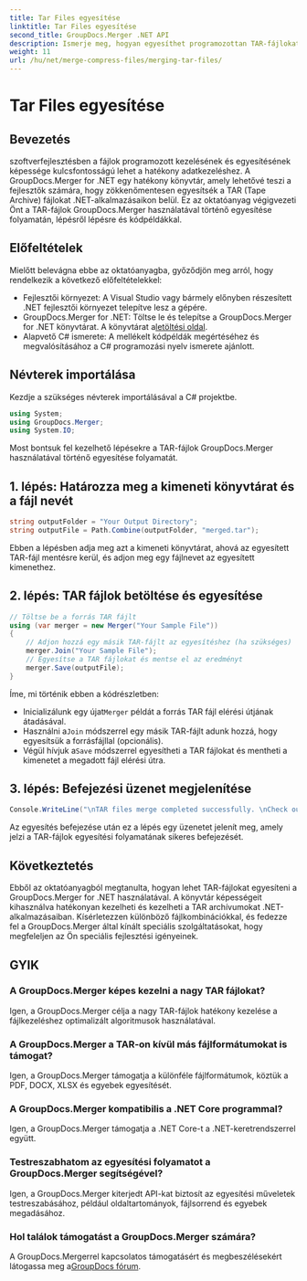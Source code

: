 ```yaml
---
title: Tar Files egyesítése
linktitle: Tar Files egyesítése
second_title: GroupDocs.Merger .NET API
description: Ismerje meg, hogyan egyesíthet programozottan TAR-fájlokat a GroupDocs.Merger for .NET használatával. Kövesse lépésenkénti útmutatónkat a TAR-archívumok hatékony kezeléséhez.
weight: 11
url: /hu/net/merge-compress-files/merging-tar-files/
---
```


# Tar Files egyesítése

## Bevezetés
szoftverfejlesztésben a fájlok programozott kezelésének és egyesítésének képessége kulcsfontosságú lehet a hatékony adatkezeléshez. A GroupDocs.Merger for .NET egy hatékony könyvtár, amely lehetővé teszi a fejlesztők számára, hogy zökkenőmentesen egyesítsék a TAR (Tape Archive) fájlokat .NET-alkalmazásaikon belül. Ez az oktatóanyag végigvezeti Önt a TAR-fájlok GroupDocs.Merger használatával történő egyesítése folyamatán, lépésről lépésre és kódpéldákkal.
## Előfeltételek
Mielőtt belevágna ebbe az oktatóanyagba, győződjön meg arról, hogy rendelkezik a következő előfeltételekkel:
- Fejlesztői környezet: A Visual Studio vagy bármely előnyben részesített .NET fejlesztői környezet telepítve lesz a gépére.
-  GroupDocs.Merger for .NET: Töltse le és telepítse a GroupDocs.Merger for .NET könyvtárat. A könyvtárat a[letöltési oldal](https://releases.groupdocs.com/merger/net/).
- Alapvető C# ismerete: A mellékelt kódpéldák megértéséhez és megvalósításához a C# programozási nyelv ismerete ajánlott.

## Névterek importálása
Kezdje a szükséges névterek importálásával a C# projektbe.

```csharp
using System; 
using GroupDocs.Merger;
using System.IO;
```

Most bontsuk fel kezelhető lépésekre a TAR-fájlok GroupDocs.Merger használatával történő egyesítése folyamatát.
## 1. lépés: Határozza meg a kimeneti könyvtárat és a fájl nevét
```csharp
string outputFolder = "Your Output Directory";
string outputFile = Path.Combine(outputFolder, "merged.tar");
```
Ebben a lépésben adja meg azt a kimeneti könyvtárat, ahová az egyesített TAR-fájl mentésre kerül, és adjon meg egy fájlnevet az egyesített kimenethez.
## 2. lépés: TAR fájlok betöltése és egyesítése
```csharp
// Töltse be a forrás TAR fájlt
using (var merger = new Merger("Your Sample File"))
{
    // Adjon hozzá egy másik TAR-fájlt az egyesítéshez (ha szükséges)
    merger.Join("Your Sample File");
    // Egyesítse a TAR fájlokat és mentse el az eredményt
    merger.Save(outputFile);
}
```
Íme, mi történik ebben a kódrészletben:
-  Inicializálunk egy újat`Merger` példát a forrás TAR fájl elérési útjának átadásával.
-  Használni a`Join` módszerrel egy másik TAR-fájlt adunk hozzá, hogy egyesítsük a forrásfájllal (opcionális).
-  Végül hívjuk a`Save` módszerrel egyesítheti a TAR fájlokat és mentheti a kimenetet a megadott fájl elérési útra.
## 3. lépés: Befejezési üzenet megjelenítése
```csharp
Console.WriteLine("\nTAR files merge completed successfully. \nCheck output in {0}", outputFolder);
```
Az egyesítés befejezése után ez a lépés egy üzenetet jelenít meg, amely jelzi a TAR-fájlok egyesítési folyamatának sikeres befejezését.

## Következtetés
Ebből az oktatóanyagból megtanulta, hogyan lehet TAR-fájlokat egyesíteni a GroupDocs.Merger for .NET használatával. A könyvtár képességeit kihasználva hatékonyan kezelheti és kezelheti a TAR archívumokat .NET-alkalmazásaiban. Kísérletezzen különböző fájlkombinációkkal, és fedezze fel a GroupDocs.Merger által kínált speciális szolgáltatásokat, hogy megfeleljen az Ön speciális fejlesztési igényeinek.

## GYIK
### A GroupDocs.Merger képes kezelni a nagy TAR fájlokat?
Igen, a GroupDocs.Merger célja a nagy TAR-fájlok hatékony kezelése a fájlkezeléshez optimalizált algoritmusok használatával.
### A GroupDocs.Merger a TAR-on kívül más fájlformátumokat is támogat?
Igen, a GroupDocs.Merger támogatja a különféle fájlformátumok, köztük a PDF, DOCX, XLSX és egyebek egyesítését.
### A GroupDocs.Merger kompatibilis a .NET Core programmal?
Igen, a GroupDocs.Merger támogatja a .NET Core-t a .NET-keretrendszerrel együtt.
### Testreszabhatom az egyesítési folyamatot a GroupDocs.Merger segítségével?
Igen, a GroupDocs.Merger kiterjedt API-kat biztosít az egyesítési műveletek testreszabásához, például oldaltartományok, fájlsorrend és egyebek megadásához.
### Hol találok támogatást a GroupDocs.Merger számára?
 A GroupDocs.Mergerrel kapcsolatos támogatásért és megbeszélésekért látogassa meg a[GroupDocs fórum](https://forum.groupdocs.com/c/merger/32).